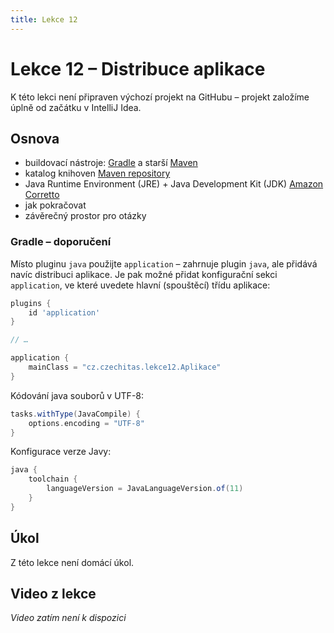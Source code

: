 ```yaml
---
title: Lekce 12
---
```

# Lekce 12 – Distribuce aplikace

K této lekci není připraven výchozí projekt na GitHubu – projekt založíme úplně od začátku v IntelliJ Idea.

## Osnova
* buildovací nástroje: [Gradle](https://gradle.org) a starší [Maven](https://maven.apache.org)
* katalog knihoven [Maven repository](https://mvnrepository.com)
* Java Runtime Environment (JRE) + Java Development Kit (JDK) [Amazon Corretto](https://aws.amazon.com/corretto/)
* jak pokračovat
* závěrečný prostor pro otázky

### Gradle – doporučení
Místo pluginu `java` použijte `application` – zahrnuje plugin `java`, ale přidává navíc distribuci aplikace. Je pak možné přidat konfigurační sekci `application`,
ve které uvedete hlavní (spouštěcí) třídu aplikace:

```groovy
plugins {
    id 'application'
}

// …

application {
    mainClass = "cz.czechitas.lekce12.Aplikace"
}
```

Kódování java souborů v UTF-8:

```groovy
tasks.withType(JavaCompile) {
    options.encoding = "UTF-8"
}
```

Konfigurace verze Javy:

```groovy
java {
    toolchain {
        languageVersion = JavaLanguageVersion.of(11)
    }
}
```

## Úkol
Z této lekce není domácí úkol.

## Video z lekce
*Video zatím není k dispozici*
